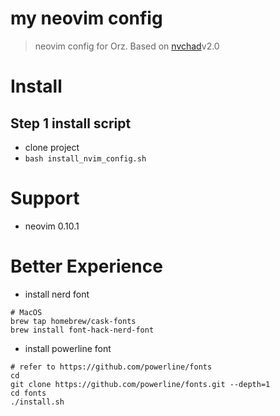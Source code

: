 # my neovim config
> neovim config for Orz.
> Based on [nvchad](https://nvchad.com)v2.0


# Install
## Step 1 install script
- clone project
- `bash install_nvim_config.sh`

# Support
- neovim 0.10.1

# Better Experience

- install nerd font
```shell
# MacOS
brew tap homebrew/cask-fonts
brew install font-hack-nerd-font
```

- install powerline font
```shell
# refer to https://github.com/powerline/fonts
cd
git clone https://github.com/powerline/fonts.git --depth=1
cd fonts
./install.sh
```
